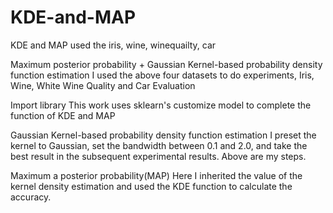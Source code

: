 # KDE-and-MAP
KDE and MAP used the iris, wine, winequailty, car

Maximum posterior probability + Gaussian Kernel-based probability density function estimation
I used the above four datasets to do experiments, Iris, Wine, White Wine Quality and Car Evaluation

Import library
This work uses sklearn's customize model to complete the function of KDE and MAP

Gaussian Kernel-based probability density function estimation
I preset the kernel to Gaussian, set the bandwidth between 0.1 and 2.0, and take the best result in the subsequent experimental results.
Above are my steps.

Maximum a posterior probability(MAP)
Here I inherited the value of the kernel density estimation and used the KDE function to calculate the accuracy.
